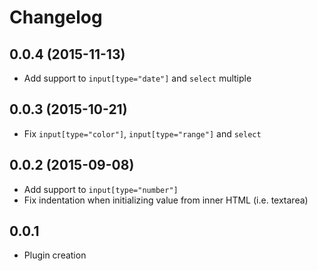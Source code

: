 # Changelog

## 0.0.4 (2015-11-13)
* Add support to `input[type="date"]` and `select` multiple

## 0.0.3 (2015-10-21)
* Fix `input[type="color"]`, `input[type="range"]` and `select`

## 0.0.2 (2015-09-08)
* Add support to `input[type="number"]`
* Fix indentation when initializing value from inner HTML (i.e. textarea)

## 0.0.1
* Plugin creation